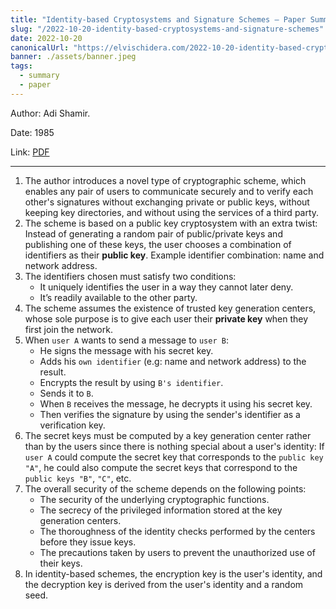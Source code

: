 ```yaml
---
title: "Identity-based Cryptosystems and Signature Schemes — Paper Summary"
slug: "/2022-10-20-identity-based-cryptosystems-and-signature-schemes"
date: 2022-10-20
canonicalUrl: "https://elvischidera.com/2022-10-20-identity-based-cryptosystems-and-signature-schemes/"
banner: ./assets/banner.jpeg
tags:
  - summary
  - paper
---
```


Author: Adi Shamir.

Date: 1985

Link: [PDF](https://link.springer.com/content/pdf/10.1007/3-540-39568-7_5.pdf)

-----

1. The author introduces a novel type of cryptographic scheme, which enables any pair of users to communicate securely and to verify each other's signatures without exchanging private or public keys, without keeping key directories, and without using the services of a third party.
2. The scheme is based on a public key cryptosystem with an extra twist: Instead of generating a random pair of public/private keys and publishing one of these keys, the user chooses a combination of identifiers as their **public key**. Example identifier combination: name and network address.
3. The identifiers chosen must satisfy two conditions:
    * It uniquely identifies the user in a way they cannot later deny.
    * It’s readily available to the other party.
4. The scheme assumes the existence of trusted key generation centers, whose sole purpose is to give each user their **private key** when they first join the network.
5. When `user A` wants to send a message to `user B`:
    * He signs the message with his secret key.
    * Adds his `own identifier` (e.g: name and network address) to the result.
    * Encrypts the result by using `B's identifier`.
    * Sends it to `B`.
    * When `B` receives the message, he decrypts it using his secret key.
    * Then verifies the signature by using the sender's identifier as a verification key.
6. The secret keys must be computed by a key generation center rather than by the users since there is nothing special about a user's identity: If `user A` could compute the secret key that corresponds to the `public key "A"`, he could also compute the secret keys that correspond to the `public keys "B"`, `"C"`, etc.
7. The overall security of the scheme depends on the following points:
    * The security of the underlying cryptographic functions.
    * The secrecy of the privileged information stored at the key generation centers.
    * The thoroughness of the identity checks performed by the centers before they issue keys.
    * The precautions taken by users to prevent the unauthorized use of their keys.
7. In identity-based schemes, the encryption key is the user's identity, and the decryption key is derived from the user's identity and a random seed.